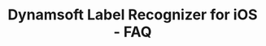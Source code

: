 ---
layout: default-layout
title: Dynamsoft Label Recognizer for iOS - FAQ
description: This is the FAQ page of Dynamsoft Label Recognizer for iOS.
keywords: iOS, faq
needAutoGenerateSidebar: true
---